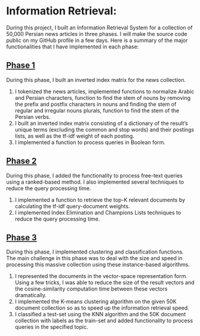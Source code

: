 # Information Retrieval: 
During this project, I built an Information Retrieval System for a collection of 50,000 Persian news articles in three phases. I will make the source code public on my GitHub profile in a few days. Here is a summary of the major functionalities that I have implemented in each phase:
## [Phase 1](https://github.com/Arashhs/Information-Retrieval-Project-Phase-1)
During this phase, I built an inverted index matrix for the news collection.
1.	I tokenized the news articles, implemented functions to normalize Arabic and Persian characters, function to find the stem of nouns by removing the prefix and postfix characters in nouns and finding the stem of regular and irregular nouns plurals, function to find the stem of the Persian verbs.
2.	I built an inverted index matrix consisting of a dictionary of the result’s unique terms (excluding the common and stop words) and their postings lists, as well as the tf-idf weight of each posting.
3.	I implemented a function to process queries in Boolean form.
## [Phase 2](https://github.com/Arashhs/Information-Retrieval-Project-Phase-2)
During this phase, I added the functionality to process free-text queries using a ranked-based method. I also implemented several techniques to reduce the query processing time.
1.	I implemented a function to retrieve the top-K relevant documents by calculating the tf-idf query-document weights.
2.	I implemented Index Elimination and Champions Lists techniques to reduce the query processing time.
## [Phase 3](https://github.com/Arashhs/Information-Retrieval-Project-Phase-3)
During this phase, I implemented clustering and classification functions. The main challenge in this phase was to deal with the size and speed in processing this massive collection using these instance-based algorithms.
1.	I represented the documents in the vector-space representation form. Using a few tricks, I was able to reduce the size of the result vectors and the cosine-similarity computation time between these vectors dramatically.
2.	I implemented the K-means clustering algorithm on the given 50K document collection so as to speed up the information retrieval speed. 
3.	I classified a test-set using the KNN algorithm and the 50K document collection with labels as the train-set and added functionality to process queries in the specified topic.
